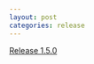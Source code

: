 ```yaml
---
layout: post
categories: release
---
```


[Release 1.5.0](https://github.com/stlab/libraries/releases/tag/v1.5.0)
